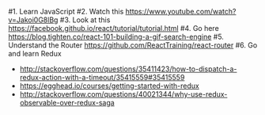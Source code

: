 #1. Learn JavaScript
#2. Watch this https://www.youtube.com/watch?v=Jakoi0G8lBg
#3. Look at this https://facebook.github.io/react/tutorial/tutorial.html
#4. Go here https://blog.tighten.co/react-101-building-a-gif-search-engine
#5. Understand the Router https://github.com/ReactTraining/react-router
#6. Go and learn Redux
   - http://stackoverflow.com/questions/35411423/how-to-dispatch-a-redux-action-with-a-timeout/35415559#35415559
   - https://egghead.io/courses/getting-started-with-redux
   - http://stackoverflow.com/questions/40021344/why-use-redux-observable-over-redux-saga
